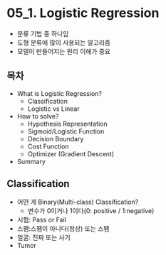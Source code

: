 # 05_1. Logistic Regression

- 분류 기법 중 하나임
- 도형 분류에 많이 사용되는 알고리즘
- 모델이 만들어지는 원리 이해가 중요

## 목차

- What is Logistic Regression?
  - Classification
  - Logistic vs Linear
- How to solve?
  - Hypothesis Representation
  - Sigmoid/Logistic Function
  - Decision Boundary
  - Cost Function
  - Optimizer (Gradient Descent)
- Summary

## Classification

- 어떤 게 Binary(Multi-class) Classification?
  - 변수가 0이거나 1이다(0: positive / 1:negative)
- 시험: Pass or Fail
- 스팸:스팸이 아니다(정상) 또는 스팸
- 얼굴: 진짜 또는 사기
- Tumor


